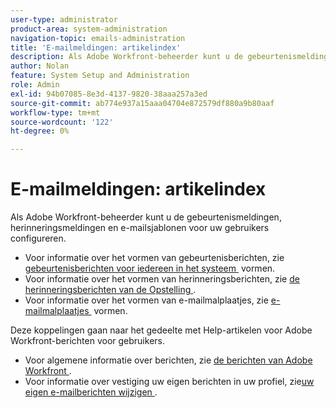 ```yaml
---
user-type: administrator
product-area: system-administration
navigation-topic: emails-administration
title: 'E-mailmeldingen: artikelindex'
description: Als Adobe Workfront-beheerder kunt u de gebeurtenismeldingen, herinneringsmeldingen en e-mailsjablonen voor uw gebruikers configureren.
author: Nolan
feature: System Setup and Administration
role: Admin
exl-id: 94b07085-8e3d-4137-9820-38aaa257a3ed
source-git-commit: ab774e937a15aaa04704e872579df880a9b80aaf
workflow-type: tm+mt
source-wordcount: '122'
ht-degree: 0%

---
```


# E-mailmeldingen: artikelindex

<!-- Audited: 1/2024 -->

Als Adobe Workfront-beheerder kunt u de gebeurtenismeldingen, herinneringsmeldingen en e-mailsjablonen voor uw gebruikers configureren.

* Voor informatie over het vormen van gebeurtenisberichten, zie [&#x200B; gebeurtenisberichten voor iedereen in het systeem &#x200B;](../../../administration-and-setup/manage-workfront/emails/configure-event-notifications-for-everyone-in-the-system.md) vormen.
* Voor informatie over het vormen van herinneringsberichten, zie [&#x200B; de herinneringsberichten van de Opstelling &#x200B;](../../../administration-and-setup/manage-workfront/emails/set-up-reminder-notifications.md).
* Voor informatie over het vormen van e-mailmalplaatjes, zie [&#x200B; e-mailmalplaatjes &#x200B;](../../../administration-and-setup/manage-workfront/emails/configure-email-templates.md) vormen.

Deze koppelingen gaan naar het gedeelte met Help-artikelen voor Adobe Workfront-berichten voor gebruikers.

* Voor algemene informatie over berichten, zie [&#x200B; de berichten van Adobe Workfront &#x200B;](/help/quicksilver/workfront-basics/using-notifications/event-notifications.md).
* Voor informatie over vestiging uw eigen berichten in uw profiel, zie [&#x200B; uw eigen e-mailberichten wijzigen &#x200B;](/help/quicksilver/workfront-basics/using-notifications/activate-or-deactivate-your-own-event-notifications.md).
